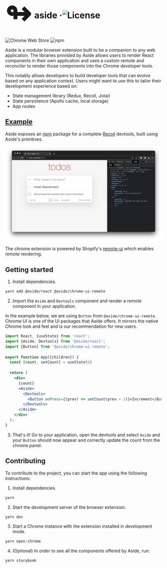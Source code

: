 # <div style='display: flex; align-items: center;'><span style="font-size: 100px; margin-top: -15px; margin-right: 10px">↬</span> aside  · ![License](https://img.shields.io/npm/l/%40aside%2Freact?style=social)</div>

![Chrome Web Store](https://img.shields.io/chrome-web-store/v/pecefkiefodjfkgfihkhkcbhlbgahoge?style=social&logo=google-chrome)
![npm](https://img.shields.io/npm/v/%40aside%2Freact?style=social&logo=npm)


Aside is a modular browser extension built to be a companion to any web application. The libraries provided by Aside allows users to render React components in their own application and uses a custom remote and reconciler to render those components into the Chrome developer tools.

This notably allows developers to build developer tools that can evolve based on any application context. Users might want to use this to tailor their development experience based on:
* State management library (Redux, Recoil, Jotai)
* State persistence (Apollo cache, local storage)
* App routes

## [Example](https://github.com/alxclark/aside/tree/main/packages/recoil)

Aside exposes an [npm](https://docs.npmjs.com/getting-started) package for a complete [Recoil](https://github.com/facebookexperimental/Recoil) devtools, built using Aside's primitives.

<img src="./images/devtools.png">

The chrome extension is powered by Shopify's [remote-ui](https://github.com/Shopify/remote-ui) which enables remote rendering.

## Getting started

1. Install dependencies.

```sh
yarn add @aside/react @aside/chrome-ui-remote
```

2. Import the `Aside` and `Devtools` component and render a remote component in your application.

In the example below, we are using `Button` from `@aside/chrome-ui-remote`. Chrome UI is one of the UI packages that Aside offers. It mirrors the native Chrome look and feel and is our recommendation for new users.

```jsx
import React, {useState} from 'react';
import {Aside, Devtools} from '@aside/react';
import {Button} from '@aside/chrome-ui-remote';

export function App({children}) {
  const [count, setCount] = useState(0)

  return (
    <div>
      {count}
      <Aside>
        <Devtools>
          <Button onPress={(prev) => setCount(prev + 1)}>Increment</Button>
        </Devtools>
      </Aside>
    </div>
  );
}
```

3. That's it! Go to your application, open the devtools and select `Aside` and your `Button` should now appear and correctly update the count from the chrome panel.

## Contributing 

To contribute to the project, you can start the app using the following instructions:

1. Install dependencies.

```sh
yarn
```

2. Start the development server of the browser extension.

```sh
yarn dev
```

3. Start a Chrome instance with the extension installed in development mode.

```sh
yarn open-chrome
```

4. (Optional) In order to see all the components offered by Aside, run:

```sh
yarn storybook
```
